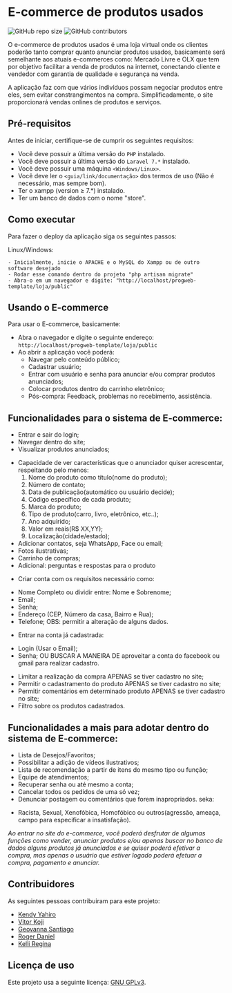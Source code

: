 # E-commerce de produtos usados

<!--- Exemplos de badges. Acesse https://shields.io para outras opções. Você pode querer incluir informações de dependencias, build, testes, licença, etc. --->
![GitHub repo size](https://img.shields.io/github/repo-size/kendyyahiro/progweb-template)
![GitHub contributors](https://img.shields.io/github/contributors/kendyyahiro/progweb-template)

O e-commerce de produtos usados é uma loja virtual onde os clientes poderão tanto comprar quanto anunciar produtos usados, basicamente será semelhante aos atuais e-commerces como: Mercado Livre e OLX que tem por objetivo facilitar a venda de produtos na internet, conectando cliente e vendedor com garantia de qualidade e segurança na venda.

A aplicação faz com que vários indivíduos possam negociar produtos entre eles, sem evitar constrangimentos na compra. Simplificadamente, o site proporcionará vendas onlines de produtos e serviços.

## Pré-requisitos

Antes de iniciar, certifique-se de cumprir os seguintes requisitos:
<!--- Estes são alguns exemplos de requisitos. Adicione, duplique e remova como necessário --->
* Você deve possuir a última versão do `PHP` instalado.
* Você deve possuir a última versão do `Laravel 7.*` instalado.
* Você deve possuir uma máquina `<Windows/Linux>`.
* Você deve ler o `<guia/link/documentação>` dos termos de uso (Não é necessário, mas sempre bom).
* Ter o xampp (version ≥ 7.*) instalado.
* Ter um banco de dados com o nome "store".

## Como executar

Para fazer o deploy da aplicação siga os seguintes passos:

Linux/Windows:
```
- Inicialmente, inicie o APACHE e o MySQL do Xampp ou de outro software desejado
- Rodar esse comando dentro do projeto "php artisan migrate"
- Abra-o em um navegador e digite: "http://localhost/progweb-template/loja/public"
```

## Usando o E-commerce

Para usar o E-commerce, basicamente:
* Abra o navegador e digite o seguinte endereço: `http://localhost/progweb-template/loja/public`
* Ao abrir a aplicação você poderá:
  * Navegar pelo conteúdo público;
  * Cadastrar usuário;
  * Entrar com usuário e senha para anunciar e/ou comprar produtos anunciados;
  * Colocar produtos dentro do carrinho eletrônico;
  * Pós-compra: Feedback, problemas no recebimento, assistência.  

## Funcionalidades para o sistema de E-commerce:
* Entrar e sair do login;
* Navegar dentro do site;
* Visualizar produtos anunciados;
 - Capacidade de ver características que o anunciador quiser acrescentar, respeitando pelo menos:
   1) Nome do produto como título(nome do produto);
   2) Número de contato;
   3) Data de publicação(automático ou usuário decide);
   4) Código específico de cada produto;
   5) Marca do produto;
   6) Tipo de produto(carro, livro, eletrônico, etc..);
   7) Ano adquirido;
   8) Valor em reais(R$ XX,YY);
   9) Localização(cidade/estado);
 - Adicionar contatos, seja WhatsApp, Face ou email;
 - Fotos ilustrativas;
 - Carrinho de compras;
 - Adicional: perguntas e respostas para o produto
* Criar conta com os requisitos necessário como:
 - Nome Completo ou dividir entre: Nome e Sobrenome;
 - Email;
 - Senha;
 - Endereço (CEP, Número da casa, Bairro e Rua);
 - Telefone;
   OBS: permitir a alteração de alguns dados.
* Entrar na conta já cadastrada:
 - Login (Usar o Email);
 - Senha;
   OU BUSCAR A MANEIRA DE aproveitar a conta do facebook ou gmail para realizar cadastro.
* Limitar a realização da compra APENAS se tiver cadastro no site; 
* Permitir o cadastramento do produto APENAS se tiver cadastro no site; 
* Permitir comentários em determinado produto APENAS se tiver cadastro no site;
* Filtro sobre os produtos cadastrados.


## Funcionalidades a mais para adotar dentro do sistema de E-commerce:

* Lista de Desejos/Favoritos;
* Possibilitar a adição de vídeos ilustrativos;
* Lista de recomendação a partir de itens do mesmo tipo ou função;
* Equipe de atendimentos;
* Recuperar senha ou até mesmo a conta;
* Cancelar todos os pedidos de uma só vez;
* Denunciar postagem ou comentários que forem inapropriados. seka:
 - Racista, Sexual, Xenofóbica, Homofóbico ou outros(agressão, ameaça, campo para especificar a insatisfação).

*Ao entrar no site do e-commerce, você poderá desfrutar de algumas funções como vender, anunciar produtos e/ou apenas buscar no banco de dados alguns produtos já anunciados e se quiser poderá efetivar a compra, mas apenas o usuário que estiver logado poderá efetuar a compra, pagamento e anunciar.*

## Contribuidores

As seguintes pessoas contribuiram para este projeto:

* [Kendy Yahiro](https://github.com/kendyyahiro)
* [Vitor Koji](https://github.com/vitorkoji)
* [Geovanna Santiago](https://github.com/GeovannaSantiago)
* [Roger Daniel](https://github.com/rrowdas)
* [Kelli Regina](https://github.com/Kelli-Regina)


## Licença de uso

<!--- Se não tiver certeza de qual, verifique este site: https://choosealicense.com/--->
<!---Este projeto usa a seguinte licença: [<GNU GPLv3>](<https://choosealicense.com/licenses/gpl-3.0/>). 
*Você também deve criar um arquivo chamado LICENSE no projeto*--->
Este projeto usa a seguinte licença: [GNU GPLv3](https://choosealicense.com/licenses/gpl-3.0/).

